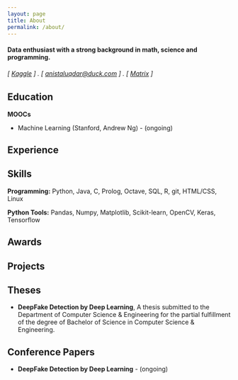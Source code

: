 ```yaml
---
layout: page
title: About
permalink: /about/
---
```

<!--======-->

#### Data enthusiast with a strong background in math, science and programming. 
###### [ [Kaggle](https://www.kaggle.com/anistaluqdar) ] . [ anistaluqdar@duck.com ] . [ [Matrix](https://matrix.to/#/@anis:kde.org) ]

Education
---------


<!--**B.S. in Computer Science, University** (2017-2022)

- 0.00/4.0 GPA-->

**MOOCs** 

- Machine Learning (Stanford, Andrew Ng) - (ongoing)

Experience
----------
<!--**Independent Researcher, Yale University** (2012-present, New Haven CT)

- Data analysis and simulation in Python and MATLAB, and instrument control in C++. Designed and executed experiments across four projects and managed several undegraduate students.

**MCAT Instructor, Kaplan Test Prep** (2011-2012, New Haven CT)

- Planned and delivered lectures on core content in undergraduate Physics, Chemistry and Biology to medium-sized groups of undergraduates.-->

Skills
------
**Programming:** Python, Java, C, Prolog, Octave, SQL, R, git, HTML/CSS, Linux

**Python Tools:** Pandas, Numpy, Matplotlib, Scikit-learn, OpenCV, Keras, Tensorflow

Awards
------
<!--- **Sterling Prize Fellowship**, Yale University (2013). Awarded to 30 out of 10,500 applicants.
- **IU Founders Scholar**, Indiana University (2012)
- **Baccalaureate with Highest Distinction**, Indiana University (2012). Granted to 5 students out of 498 in the class.-->

Projects
--------
<!--**[*Evening Sessions: Explorations in Data Science and Python* Blog](http://anistaluqdar.github.io/blog/output/index.html)** (2015-present)

- Authored a series of articles covering a wide variety of topics and tools related to pure Python programming, data science and statistics. --> 

Theses
------
- **DeepFake Detection by Deep Learning**, A thesis submitted to the Department of Computer Science & Engineering for the partial fulfillment of the degree of Bachelor of Science in Computer Science & Engineering.

Conference Papers
-----------------
- **DeepFake Detection by Deep Learning** - (ongoing)



